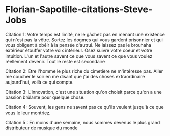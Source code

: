 # Florian-Sapotille-citations-Steve-Jobs


Citation 1: Votre temps est limité, ne le gâchez pas en menant une existence qui n'est pas la vôtre. Sortez les dogmes qui vous gardent prisonnier et qui vous obligent à obéir à la pensée d'autrui. Ne laissez pas le brouhaha extérieur étouffer votre voix intérieur. Osez suivre votre coeur et votre intuition. L'un et l'autre savent ce que vous savent ce que vous voulez réellement devenir. Tout le reste est secondaire

Citation 2: Etre l'homme le plus riche du cimetière ne m'intéresse pas. Aller me coucher le soir en me disant que j'ai des choses extraordinaire aujourd'hui, voilà ce qui compte.

Citation 3: L'innovation, c'est une situation qu'on choisit parce qu'on a une passion brûlante pour quelque chose.

Citation 4: Souvent, les gens ne savent pas ce qu'ils veulent jusqu'à ce que vous le leur montriez.

Citation 5 : En moins d'une semaine, nous sommes devenus le plus grand distributeur de musique du monde
